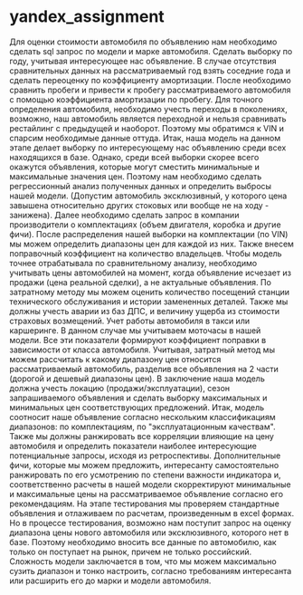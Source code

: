 # yandex_assignment

Для оценки стоимости автомобиля по объявлению нам необходимо сделать sql запрос по модели и марке автомобиля. Сделать выборку по году, учитывая интересующее нас объявление. В случае отсутствия сравнительных данных на рассматриваемый год взять соседние года и сделать переоценку по коэффициенту амортизации. После необходимо сравнить пробеги и привести к пробегу рассматриваемого автомобиля с помощью коэффициента амортизации по пробегу. Для точного определения автомобиля, необходимо учесть переходы в поколениях, возможно, наш автомобиль является переходной и нельзя сравнивать рестайлинг с предыдущей и наоборот. Поэтому мы обратимся к VIN и спарсим необходимые данные оттуда. Итак, наша модель на данном этапе делает выборку по интересующему нас объявлению среди всех находящихся в базе. Однако, среди всей выборки скорее всего окажутся объявления, которые могут сместить минимальные и максимальные значения цен. Поэтому нам необходимо сделать регрессионный анализ полученных данных и определить выбросы нашей модели. (Допустим автомобиль эксклюзивный, у которого цена завышена относительно других стоковых или вообще не на ходу - занижена). Далее необходимо сделать запрос в компании производители о комплектациях (объем двигателя, коробка и другие фичи). После распределения нашей выборки на комплектации (по VIN) мы можем определить диапазоны цен для каждой из них. Также внесем поправочный коэффициент на количество владельцев. Чтобы модель точнее отрабатывала по сравнительному анализу, необходимо учитывать цены автомобилей на момент, когда объявление исчезает из продажи (цена реальной сделки), а не актуальные объявления.
По затратному методу мы можем оценить количество посещений станции технического обслуживания и истории замененных деталей. Также мы должны учесть аварии из баз ДПС, и величину ущерба из стоимости страховых возмещений. Учет работы автомобиля в такси или каршеринге. В данном случае мы учитываем моточасы в нашей модели. Все эти показатели формируют коэффициент поправки в зависимости от класса автомобиля. Учитывая, затратный метод мы можем рассчитать к какому диапазону цен относится рассматриваемый автомобиль, разделив все объявления на 2 части (дорогой и дешевый диапазоны цен).
В заключение наша модель должна учесть локацию (продажи/эксплуатации), сезон запрашиваемого объявления и сделать выборку максимальных и минимальных цен соответствующих предложений.
Итак, модель соотносит наше объявление согласно нескольким классификациям диапазонов: по комплектациям, по "эксплуатационным качествам". Также мы должны ранжировать все корреляции влияющие на цену автомобиля и определить показатели наиболее интересующие потенциальные запросы, исходя из ретроспективы. Дополнительные фичи, которые мы можем предложить, интересанту самостоятельно ранжировать по его усмотрению по степени важности индикатора и, соответственно расчеты в нашей модели скорректируют минимальные и максимальные цены на рассматриваемое объявление согласно его рекомендациям.
На этапе тестирования мы проверяем стандартные объявления и отлаживаем по расчетам, произведенным в excel формах. Но в процессе тестирования, возможно нам поступит запрос на оценку диапазона цены нового автомобиля или эксклюзивного, которого нет в базе. Поэтому необходимо вносить все данные по автомобилю, как только он поступает на рынок, причем не только российский.  Сложность модели заключается в том, что мы можем максимально сузить диапазон и тонко настроить, согласно требованиям интересанта или расширить его до марки и модели автомобиля.

